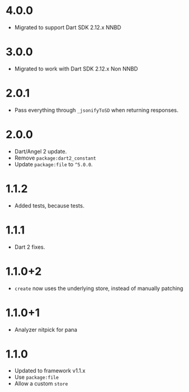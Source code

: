 # 4.0.0
* Migrated to support Dart SDK 2.12.x NNBD

# 3.0.0
* Migrated to work with Dart SDK 2.12.x Non NNBD

# 2.0.1
* Pass everything through `_jsonifyToSD` when returning responses.

# 2.0.0
* Dart/Angel 2 update.
* Remove `package:dart2_constant`
* Update `package:file` to `^5.0.0`.

# 1.1.2
* Added tests, because tests.

# 1.1.1
* Dart 2 fixes.

# 1.1.0+2
* `create` now uses the underlying store, instead of manually patching

# 1.1.0+1
* Analyzer nitpick for pana

# 1.1.0
* Updated to framework v1.1.x
* Use `package:file`
* Allow a custom `store`